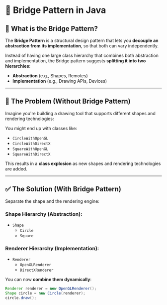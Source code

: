 # 🌉 Bridge Pattern in Java

## 📌 What is the Bridge Pattern?

The **Bridge Pattern** is a structural design pattern that lets you **decouple an abstraction from its implementation**, so that both can vary independently.

Instead of having one large class hierarchy that combines both abstraction and implementation, the Bridge pattern suggests **splitting it into two hierarchies**:
- **Abstraction** (e.g., Shapes, Remotes)
- **Implementation** (e.g., Drawing APIs, Devices)

---

## 🚫 The Problem (Without Bridge Pattern)

Imagine you're building a drawing tool that supports different shapes and rendering technologies:

You might end up with classes like:
- `CircleWithOpenGL`
- `CircleWithDirectX`
- `SquareWithOpenGL`
- `SquareWithDirectX`

This results in a **class explosion** as new shapes and rendering technologies are added.

---

## ✅ The Solution (With Bridge Pattern)

Separate the shape and the rendering engine:

### Shape Hierarchy (Abstraction):
- `Shape`
    - `Circle`
    - `Square`

### Renderer Hierarchy (Implementation):
- `Renderer`
    - `OpenGLRenderer`
    - `DirectXRenderer`

You can now **combine them dynamically**:

```java
Renderer renderer = new OpenGLRenderer();
Shape circle = new Circle(renderer);
circle.draw();
